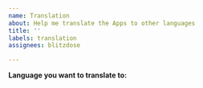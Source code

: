 ```yaml
---
name: Translation
about: Help me translate the Apps to other languages
title: ''
labels: translation
assignees: blitzdose

---
```


**Language you want to translate to:**
